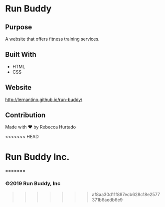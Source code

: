 # Run Buddy

## Purpose
A website that offers fitness training services.


## Built With
* HTML
* CSS

## Website
http://lernantino.github.io/run-buddy/

## Contribution
Made with ❤️ by Rebecca Hurtado

<<<<<<< HEAD
# Run Buddy Inc.
=======
### ©️2019 Run Buddy, Inc
>>>>>>> af8aa30d11f897ecb628c18e2577371b6aedb6e9
